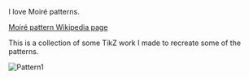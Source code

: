 I love Moiré patterns.

[Moiré pattern Wikipedia page](https://en.wikipedia.org/wiki/Moir%C3%A9_pattern)

This is a collection of some TikZ work I made to recreate some of the patterns.

![Pattern1](https://github.com/elioa/TikZ-Moire-patterns/blob/main/Pattern1/Moir%C3%A9TikZ1straight.png "Basci style pattern 1")
